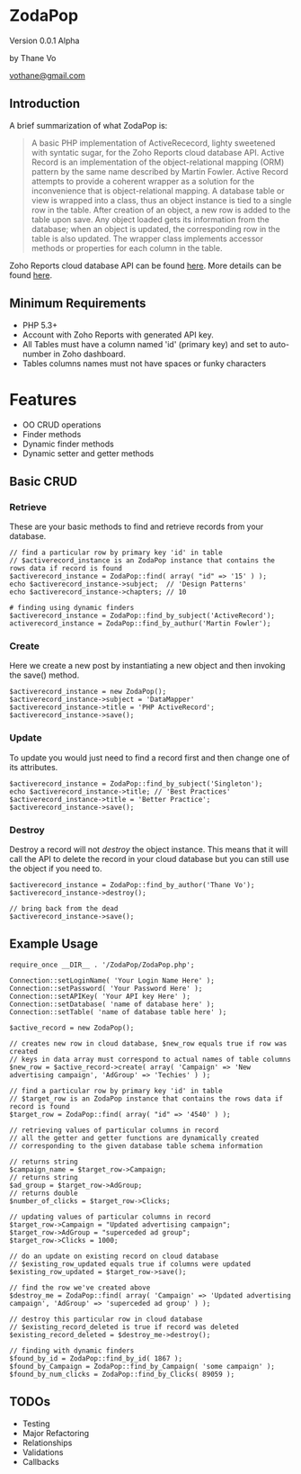 # ZodaPop #

Version 0.0.1 Alpha

by Thane Vo

<vothane@gmail.com>

## Introduction ##

A brief summarization of what ZodaPop is:

> A basic PHP implementation of ActiveRececord, lighty sweetened with syntatic sugar, for the Zoho Reports cloud database API.
> Active Record is an implementation of the object-relational mapping (ORM) pattern by the same name described by Martin Fowler.
> Active Record attempts to provide a coherent wrapper as a solution for the inconvenience that is object-relational mapping.
> A database table or view is wrapped into a class, thus an object instance is tied to a single row in the table. 
> After creation of an object, a new row is added to the table upon save. Any object loaded gets its information from the database; 
> when an object is updated, the corresponding row in the table is also updated. The wrapper class implements accessor methods or 
> properties for each column in the table.

Zoho Reports cloud database API can be found [here](http://zohoreportsapi.wiki.zoho.com/).
More details can be found [here](http://en.wikipedia.org/wiki/Active_record_pattern).

## Minimum Requirements ##

- PHP 5.3+
- Account with Zoho Reports with generated API key.
- All Tables must have a column named 'id' (primary key) and set to auto-number in Zoho dashboard.
- Tables columns names must not have spaces or funky characters
 
# Features ##

- OO CRUD operations
- Finder methods
- Dynamic finder methods
- Dynamic setter and getter methods

## Basic CRUD ##

### Retrieve ###
These are your basic methods to find and retrieve records from your database.

	// find a particular row by primary key 'id' in table
	// $activerecord_instance is an ZodaPop instance that contains the rows data if record is found
	$activerecord_instance = ZodaPop::find( array( "id" => '15' ) );
	echo $activerecord_instance->subject;  // 'Design Patterns'
	echo $activerecord_instance->chapters; // 10

	# finding using dynamic finders
	$activerecord_instance = ZodaPop::find_by_subject('ActiveRecord');
	activerecord_instance = ZodaPop::find_by_authur('Martin Fowler');

### Create ###
Here we create a new post by instantiating a new object and then invoking the save() method.

	$activerecord_instance = new ZodaPop();
	$activerecord_instance->subject = 'DataMapper'
	$activerecord_instance->title = 'PHP ActiveRecord';
	$activerecord_instance->save();

### Update ###
To update you would just need to find a record first and then change one of its attributes.

	$activerecord_instance = ZodaPop::find_by_subject('Singleton');
	echo $activerecord_instance->title; // 'Best Practices'
	$activerecord_instance->title = 'Better Practice';
	$activerecord_instance->save();

### Destroy ###
Destroy a record will not *destroy* the object instance. This means that it will call the API to delete
the record in your cloud database but you can still use the object if you need to.

	$activerecord_instance = ZodaPop::find_by_author('Thane Vo');
	$activerecord_instance->destroy();
	
	// bring back from the dead
    $activerecord_instance->save();
	
## Example Usage ##

	require_once __DIR__ . '/ZodaPop/ZodaPop.php';

	Connection::setLoginName( 'Your Login Name Here' );
	Connection::setPassword( 'Your Password Here' );
	Connection::setAPIKey( 'Your API key Here' );
	Connection::setDatabase( 'name of database here' );
	Connection::setTable( 'name of database table here' );

	$active_record = new ZodaPop();

	// creates new row in cloud database, $new_row equals true if row was created 
	// keys in data array must correspond to actual names of table columns 
	$new_row = $active_record->create( array( 'Campaign' => 'New advertising campaign', 'AdGroup' => 'Techies' ) );

	// find a particular row by primary key 'id' in table 
	// $target_row is an ZodaPop instance that contains the rows data if record is found 
	$target_row = ZodaPop::find( array( "id" => '4540' ) );

	// retrieving values of particular columns in record 
	// all the getter and getter functions are dynamically created 
	// corresponding to the given database table schema information 

	// returns string
	$campaign_name = $target_row->Campaign;  
	// returns string
	$ad_group = $target_row->AdGroup; 
	// returns double
	$number_of_clicks = $target_row->Clicks; 

	// updating values of particular columns in record 
	$target_row->Campaign = "Updated advertising campaign";
	$target_row->AdGroup = "superceded ad group";
	$target_row->Clicks = 1000;

	// do an update on existing record on cloud database 
	// $existing_row_updated equals true if columns were updated 
	$existing_row_updated = $target_row->save();

	// find the row we've created above 
	$destroy_me = ZodaPop::find( array( 'Campaign' => 'Updated advertising campaign', 'AdGroup' => 'superceded ad group' ) );

	// destroy this particular row in cloud database 
	// $existing_record_deleted is true if record was deleted 
	$existing_record_deleted = $destroy_me->destroy();

	// finding with dynamic finders 
	$found_by_id = ZodaPop::find_by_id( 1867 );
	$found_by_Campaign = ZodaPop::find_by_Campaign( 'some campaign' );
	$found_by_num_clicks = ZodaPop::find_by_Clicks( 89059 );

## TODOs ##

- Testing
- Major Refactoring 
- Relationships
- Validations
- Callbacks